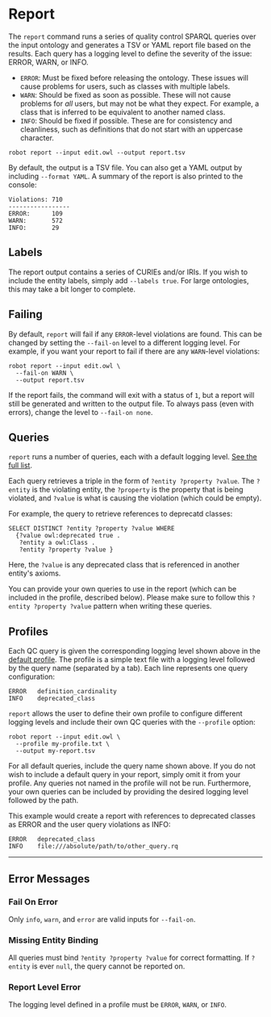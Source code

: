 # Report

The `report` command runs a series of quality control SPARQL queries over the input ontology and generates a TSV or YAML report file based on the results. Each query has a logging level to define the severity of the issue: ERROR, WARN, or INFO.
* `ERROR`: Must be fixed before releasing the ontology. These issues will cause problems for users, such as classes with multiple labels.
* `WARN`: Should be fixed as soon as possible. These will not cause problems for *all* users, but may not be what they expect. For example, a class that is inferred to be equivalent to another named class.
* `INFO`: Should be fixed if possible. These are for consistency and cleanliness, such as definitions that do not start with an uppercase character.
<!-- DO NOT TEST -->
```
robot report --input edit.owl --output report.tsv
```

By default, the output is a TSV file. You can also get a YAML output by including `--format YAML`. A summary of the report is also printed to the console:
```
Violations: 710
-----------------
ERROR:      109
WARN:       572
INFO:       29
```

## Labels

The report output contains a series of CURIEs and/or IRIs. If you wish to include the entity labels, simply add `--labels true`. For large ontologies, this may take a bit longer to complete.

## Failing

By default, `report` will fail if any `ERROR`-level violations are found. This can be changed by setting the `--fail-on` level to a different logging level. For example, if you want your report to fail if there are any `WARN`-level violations:
<!-- DO NOT TEST -->
```
robot report --input edit.owl \
  --fail-on WARN \
  --output report.tsv
```

If the report fails, the command will exit with a status of `1`, but a report will still be generated and written to the output file. To always pass (even with errors), change the level to `--fail-on none`.

## Queries

`report` runs a number of queries, each with a default logging level. [See the full list](report_queries/).

Each query retrieves a triple in the form of `?entity ?property ?value`. The `?entity` is the violating entity, the `?property` is the property that is being violated, and `?value` is what is causing the violation (which could be empty).

For example, the query to retrieve references to deprecatd classes:
```
SELECT DISTINCT ?entity ?property ?value WHERE
  {?value owl:deprecated true .
   ?entity a owl:Class .
   ?entity ?property ?value }
```
Here, the `?value` is any deprecated class that is referenced in another entity's axioms.

You can provide your own queries to use in the report (which can be included in the profile, described below). Please make sure to follow this `?entity ?property ?value` pattern when writing these queries.

## Profiles

Each QC query is given the corresponding logging level shown above in the [default profile](/). The profile is a simple text file with a logging level followed by the query name (separated by a tab). Each line represents one query configuration:
```
ERROR	definition_cardinality
INFO	deprecated_class
```

`report` allows the user to define their own profile to configure different logging levels and include their own QC queries with the `--profile` option:
<!-- DO NOT TEST -->
```
robot report --input edit.owl \
  --profile my-profile.txt \
  --output my-report.tsv
```

For all default queries, include the query name shown above. If you do not wish to include a default query in your report, simply omit it from your profile. Any queries not named in the profile will not be run. Furthermore, your own queries can be included by providing the desired logging level followed by the path.

This example would create a report with references to deprecated classes as ERROR and the user query violations as INFO:
```
ERROR	deprecated_class
INFO	file:///absolute/path/to/other_query.rq
```

---

## Error Messages

### Fail On Error

Only `info`, `warn`, and `error` are valid inputs for `--fail-on`.

### Missing Entity Binding

All queries must bind `?entity ?property ?value` for correct formatting. If `?entity` is ever `null`, the query cannot be reported on.

### Report Level Error

The logging level defined in a profile must be `ERROR`, `WARN`, or `INFO`.
